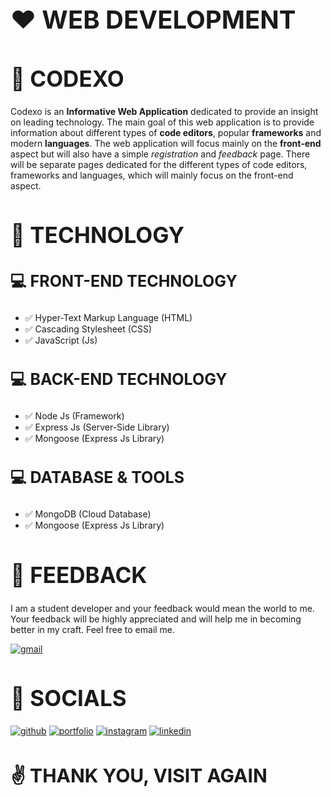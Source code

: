 <h1 style="font-size: 40px;"><strong>❤️ WEB DEVELOPMENT</strong></h1>

<h1 style="font-size: 35px;"><strong>📂 CODEXO</strong></h1>

Codexo is an **Informative Web Application** dedicated to provide an insight on leading technology. The main goal of this web application is to provide information about different types of **code editors**, popular **frameworks** and modern **languages**. The web application will focus mainly on the **front-end** aspect but will also have a simple _registration_ and _feedback_ page. There will be separate pages dedicated for the different types of code editors, frameworks and languages, which will mainly focus on the front-end aspect.

<h1 style="font-size: 35px;"><strong>🤖 TECHNOLOGY</strong></h1>

<h3 style="font-size: 25px;"><strong>💻 FRONT-END TECHNOLOGY</strong></h3>

- ✅ Hyper-Text Markup Language (HTML)
- ✅ Cascading Stylesheet (CSS)
- ✅ JavaScript (Js)

<h3 style="font-size: 25px;"><strong>💻 BACK-END TECHNOLOGY</strong></h3>

- ✅ Node Js (Framework)
- ✅ Express Js (Server-Side Library)
- ✅ Mongoose (Express Js Library)

<h3 style="font-size: 25px;"><strong>💻 DATABASE & TOOLS</strong></h3>

- ✅ MongoDB (Cloud Database)
- ✅ Mongoose (Express Js Library)

<h1 style="font-size: 35px;"><strong>💎 FEEDBACK</strong></h1>

I am a student developer and your feedback would mean the world to me. Your feedback will be highly appreciated and will help me in becoming better in my craft. Feel free to email me.

[![gmail](https://img.shields.io/badge/your_feedback_is_appreciated-1f0799?style=for-the-badge&logo=gmail&logoColor=f02114)](mailto:ryanndmello10@gmail.com)

<h1 style="font-size: 35px;"><strong>🔗 SOCIALS</strong></h1>

[![github](https://img.shields.io/badge/my_github-000?style=for-the-badge&logo=github&logoColor=white)](https://github.com/RyanNolascoDmello)
[![portfolio](https://img.shields.io/badge/my_portfolio-03005C?style=for-the-badge&logo=ko-fi&logoColor=white)]()
[![instagram](https://img.shields.io/badge/my_instagram-f02114?style=for-the-badge&logo=instagram&logoColor=white)](https://www.instagram.com/ryxndmello10/)
[![linkedin](https://img.shields.io/badge/my_linkedin-0A66C2?style=for-the-badge&logo=linkedin&logoColor=white)](https://www.linkedin.com/in/ryanndmello)

<h1 style="font-size: 30px; text-align: centre;"><strong>✌️ THANK YOU, VISIT AGAIN</strong></h1>
